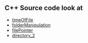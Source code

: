 ## C++ Source code look at

* [timeOfFile](https://github.com/VanHakobyan/OperatingSystemWithCPP/tree/master/ForLook/timeOfFile) <br>
* [folderManipulation](https://github.com/VanHakobyan/OperatingSystemWithCPP/blob/master/ForLook/folderManipulation/Source.cpp) <br>
* [filePointer](https://github.com/VanHakobyan/OperatingSystemWithCPP/blob/master/ForLook/filePointer/Source.cpp) <br>
* [directory_2](https://github.com/VanHakobyan/OperatingSystemWithCPP/tree/master/ForLook/directory_2/Source.cpp) <br>
